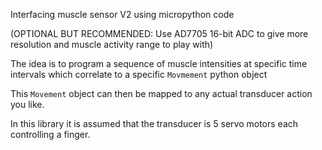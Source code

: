 Interfacing muscle sensor V2 using micropython code 

(OPTIONAL BUT RECOMMENDED: Use AD7705 16-bit ADC to give more resolution and muscle activity range to play with)

The idea is to program a sequence of muscle intensities at specific time intervals which correlate to a specific `Movmement` python object

This `Movement` object can then be mapped to any actual transducer action you like. 

In this library it is assumed that the transducer is 5 servo motors each controlling a finger.
